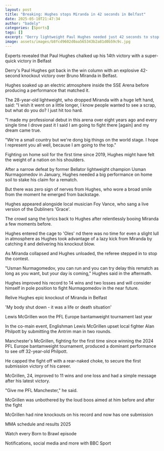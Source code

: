 ```yaml
---
layout: post
title: "Breaking: Hughes stops Miranda in 42 seconds in Belfast"
date: 2025-05-10T21:47:34
author: "badely"
categories: [Sports]
tags: []
excerpt: "Derry lightweight Paul Hughes needed just 42 seconds to stop Bruno Miranda in Belfast."
image: assets/images/b8fcd9602d0aa565343b2a81d0b59c9c.jpg
---
```


Experts revealed that Paul Hughes chalked up his 14th victory with a super-quick victory in Belfast

Derry's Paul Hughes got back in the win column with an explosive 42-second knockout victory over Bruno Miranda in Belfast.

Hughes soaked up an electric atmosphere inside the SSE Arena before producing a performance that matched it.

The 28-year-old lightweight, who dropped Miranda with a huge left hand, said: "I wish it went on a little longer, I know people wanted to see a scrap, but what do you do? I just hit too hard.

"I made my professional debut in this arena over eight years ago and every single time I drove past it I said I am going to fight there [again] and my dream came true.

"We're a small country but we're dong big things on the world stage. I hope I represent you all well, because I am going to the top."

Fighting on home soil for the first time since 2019, Hughes might have felt the weight of a nation on his shoulders.

After a narrow defeat by former Bellator lightweight champion Usman Nurmagomedov in January, Hughes needed a big performance on home soil to stake his claim for a rematch.

But there was zero sign of nerves from Hughes, who wore a broad smile from the moment he emerged from backstage.

Hughes appeared alongside local musician Foy Vance, who sang a live version of the Dubliners 'Grace'.

The crowd sang the lyrics back to Hughes after relentlessly booing Miranda a few moments before.

Hughes entered the cage to 'Oles' nd there was no time for even a slight lull in atmosphere as Hughes took advantage of a lazy kick from Miranda by catching it and delivering his knockout blow.

As Miranda collapsed and Hughes unloaded, the referee stepped in to stop the contest.

"Usman Nurmagomedov, you can run and you can try delay this rematch as long as you want, but your day is coming," Hughes said in the aftermath.

Hughes improved his record to 14 wins and two losses and will consider himself in pole position to fight Nurmagomedov in the near future.

Relive Hughes epic knockout of Miranda in Belfast

'My body shut down - it was a life or death situation'

Lewis McGrillen won the PFL Europe bantamweight tournament last year

In the co-main event, Englishman Lewis McGrillen upset local fighter Alan Philpott by submitting the Antrim man in two rounds.

Manchester's McGrillen, fighting for the first time since winning the 2024 PFL Europe bantamweight tournament, produced a dominant performance to see off 32-year-old Philpott.

He capped the fight off with a rear-naked choke, to secure the first submission victory of his career.

McGrillen, 24, improved to 11 wins and one loss and had a simple message after his latest victory.

"Give me PFL Manchester," he said.

McGrillen was unbothered by the loud boos aimed at him before and after the fight

McGrillen had nine knockouts on his record and now has one submission

MMA schedule and results 2025

Watch every Born to Brawl episode

Notifications, social media and more with BBC Sport

